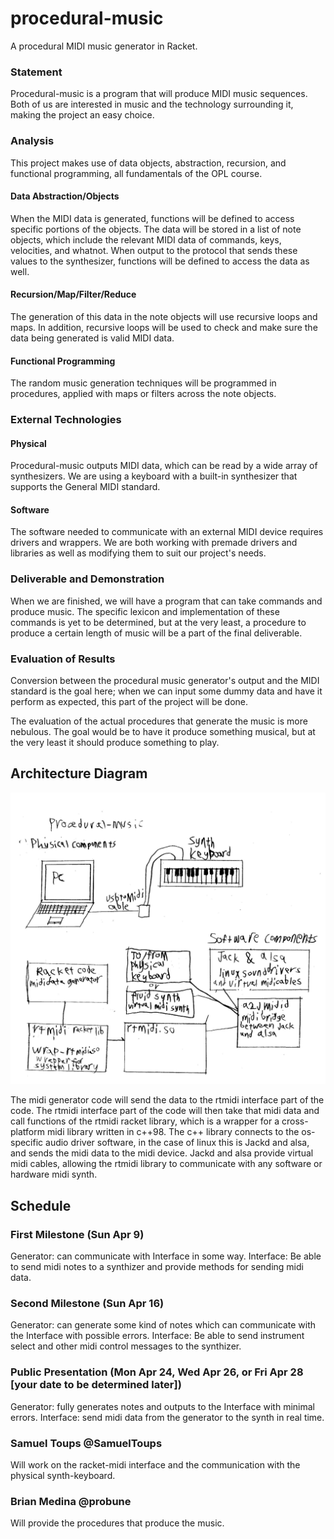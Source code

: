 # procedural-music

A procedural MIDI music generator in Racket.

### Statement
Procedural-music is a program that will produce MIDI music sequences. Both of us are interested in music and the technology surrounding it, making the project an easy choice.

### Analysis
This project makes use of data objects, abstraction, recursion, and functional programming, all fundamentals of the OPL course.

#### Data Abstraction/Objects
When the MIDI data is generated, functions will be defined to access specific portions of the objects. The data will be stored in a list of note objects, which include the relevant MIDI data of commands, keys, velocities, and whatnot. When output to the protocol that sends these values to the synthesizer, functions will be defined to access the data as well.

#### Recursion/Map/Filter/Reduce
The generation of this data in the note objects will use recursive loops and maps. In addition, recursive loops will be used to check and make sure the data being generated is valid MIDI data.

#### Functional Programming
The random music generation techniques will be programmed in procedures, applied with maps or filters across the note objects. 

### External Technologies

#### Physical
Procedural-music outputs MIDI data, which can be read by a wide array of synthesizers. We are using a keyboard with a built-in synthesizer that supports the General MIDI standard.

#### Software
The software needed to communicate with an external MIDI device requires drivers and wrappers. We are both working with premade drivers and libraries as well as modifying them to suit our project's needs.

### Deliverable and Demonstration
When we are finished, we will have a program that can take commands and produce music. The specific lexicon and implementation of these commands is yet to be determined, but at the very least, a procedure to produce a certain length of music will be a part of the final deliverable.

### Evaluation of Results
Conversion between the procedural music generator's output and the MIDI standard is the goal here; when we can input some dummy data and have it perform as expected, this part of the project will be done.

The evaluation of the actual procedures that generate the music is more nebulous. The goal would be to have it produce something musical, but at the very least it should produce something to play.

## Architecture Diagram
![Architecture Diagram](/Procedural-Music_Components.jpg?raw=true "Architecture Diagram")

The midi generator code will send the data to the rtmidi interface part of the code. The rtmidi interface part of the code will then take that midi data and call functions of the rtmidi racket library, which is a wrapper for a cross-platform midi library written in c++98. The c++ library connects to the os-specific audio driver software, in the case of linux this is Jackd and alsa, and sends the midi data to the midi device. Jackd and alsa provide virtual midi cables, allowing the rtmidi library to communicate with any software or hardware midi synth.

## Schedule

### First Milestone (Sun Apr 9)
Generator: can communicate with Interface in some way.
Interface: Be able to send midi notes to a synthizer and provide methods for sending midi data.

### Second Milestone (Sun Apr 16)
Generator: can generate some kind of notes which can communicate with the Interface with possible errors.
Interface: Be able to send instrument select and other midi control messages to the synthizer.

### Public Presentation (Mon Apr 24, Wed Apr 26, or Fri Apr 28 [your date to be determined later])
Generator: fully generates notes and outputs to the Interface with minimal errors.
Interface: send midi data from the generator to the synth in real time.

### Samuel Toups @SamuelToups
Will work on the racket-midi interface and the communication with the physical synth-keyboard.

### Brian Medina @probune
Will provide the procedures that produce the music.

